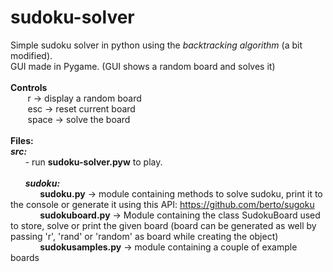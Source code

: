 # sudoku-solver
Simple sudoku solver in python using the <i>backtracking algorithm</i> (a bit modified).<br/>
GUI made in Pygame. (GUI shows a random board and solves it)</br></br>
<b>Controls</b><br/>
&nbsp;&nbsp;&nbsp;&nbsp;&nbsp;&nbsp; r -> display a random board </br>
&nbsp;&nbsp;&nbsp;&nbsp;&nbsp;&nbsp; esc -> reset current board</br>
&nbsp;&nbsp;&nbsp;&nbsp;&nbsp;&nbsp; space -> solve the board</br></br>
<b>Files:</b></br>
<i><b>src:</b></i><br/>
&nbsp;&nbsp;&nbsp;&nbsp;&nbsp;&nbsp;- run <b>sudoku-solver.pyw</b> to play.</br></br>
&nbsp;&nbsp;&nbsp;&nbsp;&nbsp;&nbsp;<i><b>sudoku:</b></i><br/>
&nbsp;&nbsp;&nbsp;&nbsp;&nbsp;&nbsp;&nbsp;&nbsp;&nbsp;&nbsp;&nbsp;&nbsp;<b>sudoku.py</b>    -> module containing methods to solve sudoku, print it to the console or generate it using this API: https://github.com/berto/sugoku<br/>
&nbsp;&nbsp;&nbsp;&nbsp;&nbsp;&nbsp;&nbsp;&nbsp;&nbsp;&nbsp;&nbsp;&nbsp;<b>sudokuboard.py</b>  -> Module containing the class SudokuBoard used to store, solve or print the given board (board can be generated as well by passing 'r', 'rand' or 'random' as board while creating the object)<br/>
&nbsp;&nbsp;&nbsp;&nbsp;&nbsp;&nbsp;&nbsp;&nbsp;&nbsp;&nbsp;&nbsp;&nbsp;<b>sudokusamples.py</b> -> module containing a couple of example boards<br/>
